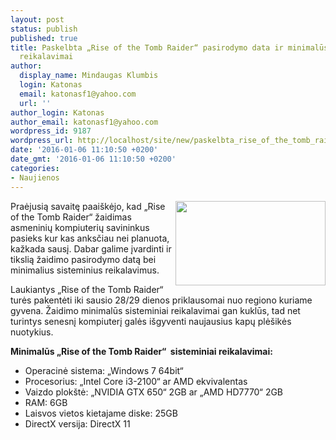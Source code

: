 ```yaml
---
layout: post
status: publish
published: true
title: Paskelbta „Rise of the Tomb Raider“ pasirodymo data ir minimalūs sisteminiai
  reikalavimai
author:
  display_name: Mindaugas Klumbis
  login: Katonas
  email: katonasf1@yahoo.com
  url: ''
author_login: Katonas
author_email: katonasf1@yahoo.com
wordpress_id: 9187
wordpress_url: http://localhost/site/new/paskelbta_rise_of_the_tomb_raider_pasirodymo_data_ir_minimalus_sisteminiai_reikalavimai/
date: '2016-01-06 11:10:50 +0200'
date_gmt: '2016-01-06 11:10:50 +0200'
categories:
- Naujienos
---
```

<p>
	<img alt="" src="http://technews.lt/userfiles/screen018-e1451305101808.jpg" style="width: 240px; height: 135px; float: right;" />Praėjusią savaitę paai&scaron;kėjo, kad &bdquo;Rise of the Tomb Raider&ldquo; žaidimas asmeninių kompiuterių savininkus pasieks kur kas anksčiau nei planuota, kažkada sausį. Dabar galime įvardinti ir tikslią žaidimo pasirodymo datą bei minimalius sisteminius reikalavimus.</p>
<p>
	Laukiantys &bdquo;Rise of the Tomb Raider&ldquo; turės pakentėti iki sausio 28/29 dienos priklausomai nuo regiono kuriame gyvena. Žaidimo minimalūs sisteminiai reikalavimai gan kuklūs, tad net turintys senesnį kompiuterį galės i&scaron;gyventi naujausius kapų plė&scaron;ikės nuotykius.</p>
<p>
	<strong>Minimalūs &bdquo;Rise of the Tomb Raider&ldquo; &nbsp;sisteminiai reikalavimai:</strong></p>
<ul>
<li>
		Operacinė sistema: &bdquo;Windows 7 64bit&ldquo;</li>
<li>
		Procesorius: &bdquo;Intel Core i3-2100&ldquo; ar AMD ekvivalentas</li>
<li>
		Vaizdo plok&scaron;tė: &bdquo;NVIDIA GTX 650&ldquo; 2GB ar &bdquo;AMD HD7770&ldquo; 2GB</li>
<li>
		RAM: 6GB</li>
<li>
		Laisvos vietos kietajame diske: 25GB</li>
<li>
		DirectX versija: DirectX 11</li>
</ul>
